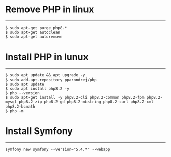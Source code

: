 
# Remove PHP in linux
-----------------

    $ sudo apt-get purge php8.*
    $ sudo apt-get autoclean
    $ sudo apt-get autoremove

# Install PHP in lunux
-----------

    $ sudo apt update && apt upgrade -y
    $ sudo add-apt-repository ppa:ondrej/php
    $ sudo apt update
    $ sudo apt install php8.2 -y
    $ php --version
    $ sudo apt-get install -y php8.2-cli php8.2-common php8.2-fpm php8.2-mysql php8.2-zip php8.2-gd php8.2-mbstring php8.2-curl php8.2-xml php8.2-bcmath
    $ php -m


# Install Symfony
------------------

    symfony new symfony --version="5.4.*" --webapp
